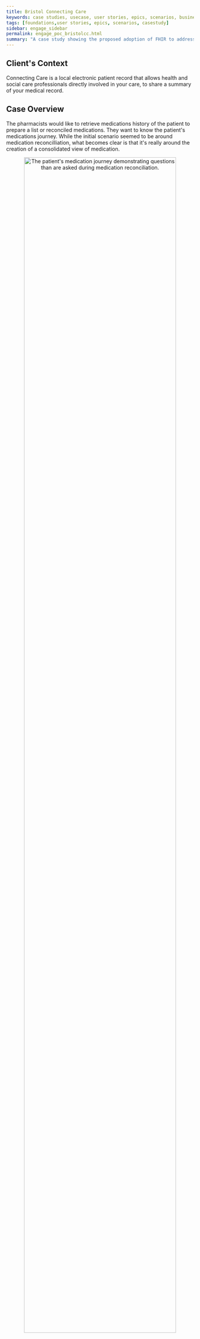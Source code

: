 ```yaml
---
title: Bristol Connecting Care
keywords: case studies, usecase, user stories, epics, scenarios, business analaysis, technical architecture, context
tags: [foundations,user stories, epics, scenarios, casestudy]
sidebar: engage_sidebar
permalink: engage_poc_bristolcc.html
summary: "A case study showing the proposed adoption of FHIR to address needs of Bristol Connecting Care during medication reconcilliation. (Currently not implemented)"
---
```

<!--
{% include important.html content="Please write up your own Case Studies of Care Connect Profiles you have used in the wild. If possible please use the Care Connect Engagement Approach" %}
INTEROPen is working with health care providers and system vendors to prove the profiles defined within Care Connect. Please get in touch with INTEROPen to become help improve the community and fulfill the potential of Care Connect.
-->
## Client's Context ##

Connecting Care is a local electronic patient record that allows health and social care professionals directly involved in your care, to share a summary of your medical record.

## Case Overview ##

The pharmacists would like to retrieve medications history of the patient to prepare a list or reconciled medications. They want to know the patient's medications journey. While the initial scenario seemed to be around medication reconcilliation, what becomes clear is that it's really around the creation of a consolidated view of medication.

<p style="text-align:center;"><img src="images/engage/casestudies/bristolcc/BristolCC_POC_Case_Overview.svg" alt="The patient's medication journey demonstrating questions than are asked during medication reconciliation." style="width:90%"></p>

## Problem Statement ##

The Pharmacist does not have a consolidated view of a patient's medications because the information is distributed across a number of systems.

## Business Process ##

<p style="text-align:center;"><img src="images/engage/casestudies/bristolcc/BristolPharmacistsHighLevel.png" alt="High level business process diagram showing the requirement to display medication from either a specific system or all systems." style="width:90%"></p>

## Use Case Diagram ##

<p style="text-align:center;"><img src="images/engage/casestudies/bristolcc/BristolUseCaseDiagram.png" alt="Use Case Diagram showing the Pharamacists use cases being explored." style="width:90%"></p>

## User Stories ##

While the scope is initially demonstrated in the use case diagram, it is possible to refine the scope further within user stories that originate from conversations with the user. For example, from the perspective of the current Care Connect specification, security is outside of the scope of profile definition and further discussions would be required within the trust to clarify where responsibility lies.

<table style="width:100%;max-width:100%"><tr><th style="min-width:10em;">Feature</th><th>User Story</th></tr>
<tr><td colspan="2">In Scope</td></tr>
<tr><td style="vertical-align: middle;">Medication List (View)</td><td>As a Pharmacist (Hospital Services) I want to retreive a patient's prescriptions using their NHS Number so that I can find prescribed medications for a patient when I know the 'Traced' and 'Verfied' NHS Number.</td></tr>
<tr><td style="vertical-align: middle;">Medication List (View)</td><td>As a Pharmacist (Hospital Services) I want to retreive a patient's prescriptions using a local system number (e.g an MRN) so that I can find medications for a patient when I don't know the traced and verified NHS Number.</td></tr>
<tr><td style="vertical-align: middle;">Medication List (View)</td><td>As a Pharmacist (Hospital Services) I want to view a combined list of the patient's prescriptions recorded across all care settings so that I can see all of a patient's prescriptions in one place to facilitate a quick overview of the patient's medication history or to facilitate meds reconsiliation.</td></tr>
<tr><td style="vertical-align: middle;">Medication List (View)</td><td>As a Pharmacist (Hospital Services) I want to retrieve all prescriptions from all available systems for a specific patient so I can build a complete list of reconciled medications for the patient.</td></tr>
<tr><td style="vertical-align: middle;">Medication List (View)</td><td>As a Pharmacist (Hospital Services) I want retrieve all of a patient's prescriptions from a specific system so I can find out which medications an organisation has prescribed to the patient.</td></tr>
<tr><td style="vertical-align: middle;">Medication List (View)</td><td>As a Pharmacist (Hospital Services) I want to know on which system a medication was prescribed so that I can make informed judgements about the reason the medication was originally prescribed.</td></tr>
<tr><td colspan="2">Out of Scope <i>(Behaviour that is not addressed within the API directly.)</i></td></tr>
<tr><td style="vertical-align: middle;">Medication List (View)</td><td>As a Pharmacist (Hospital Services) I want the patient's record displayed to indicate the trace status of an NHS Number used to lookup data so I can be confident that the system has retrieved data for the correct patient.</td></tr>
<tr><td style="vertical-align: middle;">Medication List (View)</td><td>As a Pharmacist (Hospital Services) I want to know if medications were not available from a specific source so I can know that there may be gaps in the data I have.</td></tr>
<tr><td style="vertical-align: middle;">Role Based Access Control (RBAC)</td><td>As a Information Governance Officer (Hospital Services) I want the interface to only return data to an authenticated user so I can be sure that only known users are accessing the data.</td></tr>
</table>

## Dataset ##

<table style="width:100%;max-width:100%">
<tr><td style="width:50%">Drug name (generic)</td><td>Issue date</td></tr>
<tr><td>Drug name (Brand) if applicable</td><td>Number of issues</td></tr>
<tr><td>Product form</td><td>Number of authorised issues</td></tr>
<tr><td>Product strength</td><td>Source system identity</td></tr>
<tr><td>Prescribed dose</td><td>History of courses for same ingredient</td></tr>
<tr><td>Prescribed frequency</td><td>Issue type (acute, repeat, repeat dispensing or automatic)</td></tr>
<tr><td>Prescription data</td><td>Issue notes</td></tr>
<tr><td>Additional instructions</td><td>Prescription delivery method</td></tr>
<tr><td>Status of medication</td><td>Date of first issue</td></tr>
<tr><td>Cancellation reason</td><td>Date of last issue</td></tr>
<tr><td>Person recorded</td><td>Issue quantity</td></tr>
<tr><td>Role of person</td><td>Issue status (either a date of issue or 'Not yet issued')</td></tr>
<tr><td>Date authorised until</td><td></td></tr>
</table>

## FHIR Resources ##

<div style="display:flex;flex-wrap:wrap;">
<div style="flex:3;min-width:30em;"><p style="text-align:center;"><img src="images/engage/casestudies/bristolcc/FHIRResourcesUpdated.png" alt="Diagram showing that the resources MedicationOrder, MedicationStatement, Patient and Practitioner have been identified as necessary profiles to support a solution for Bristol Connecting Care." style="width:90%"></p></div>
<div style="flex:1;min-width:20em;max-width:25em;border-style:solid;border-width:thin;border-color:#005eb8;border-radius:5px;padding:1em;margin-left:auto;margin-right:0px">
<p style="text-align:center;"><img src="images/engage/casestudies/bristolcc/FHIRResourcesOriginal.png" alt="Diagram showing the first proposal which didn't include the use of MedicationOrder" style="width:90%"></p>
<p><small><i>The first approach considered didn't include the MedicalStatement resource but simply proposed the use of MedicalOrder. Following clinical review it was highlighted that this would assume that all medications are prescribed which is not the case. Therefore, this was extended to include both MedicationStatement and MedicationOrder.</i></small></p>
</div>
</div>

## Profiles ##

<p style="text-align:center;"><img src="images/engage/casestudies/bristolcc/ERD.png" alt="Entity Relationship Diagram showing the applied profiles." style="width:90%"></p>

## API Signatures ##

FHIR Relative Request for getting medications from <em>all systems</em> using NHS Number.
~~~
GET /MedicationOrder?patient.identifier=http://fhir.nhs.net/Id/nhs-number|9876543210&datewritten=gt2013-03-14&_revinclude=*
~~~

FHIR Relative Request for getting medications from a <em>specific system</em> using NHS Number.
~~~
GET /Dstu2/MedicationOrder?patient.identifier=http://fhir.nhs.net/Id/nhs-number|9876543210&identifier=https://theccg.systemsupplier.co.uk/MedicationOrder
~~~

FHIR Relative Request for getting medications from all systems <em>using a local system patient ID</em>.
~~~
GET /MedicationOrder?patient.identifier=http://fhir.nhs.net/Id/System-number|9876543210&datewritten=gt2013-03-14&_revinclude=*
~~~

## Search Query Parameters ##

<table style="width:100%;max-width:100%"> 
<tr><th>Name</th><th>Type</th><th>Description</th><th>Conformance</th><th>Path</th></tr>
<tr><td>effective-date</td><td>date</td><td>Date when patient was taking (or not taking) the medication</td><td>SHOULD</td><td>MedicationStatement.effective[x]</td></tr>
<tr><td>patient</td><td>reference</td><td>The identity of a patient to list statements for</td><td>SHALL</td><td>MedicationStatement.patient (Patient)</td></tr>
<tr><td>status</td><td>token</td><td>Return statements that match the given status</td><td>SHOULD</td><td>MedicationStatement.status</td></tr>
<tr><td>code</td><td>token</td><td>Return administrations of this medication code</td><td>MAY</td><td>MedicationStatement.medicationCodeableConcept</td></tr>
<tr><td>identifier</td><td>token</td><td>Return statements with this external identifier</td><td>MAY</td><td>MedicationStatement.identifier</td></tr>
<tr><td>medication</td><td>reference</td><td>Return administrations of this medication reference</td><td>MAY</td><td>MedicationStatement.medicationReference (Medication)</td></tr>
<tr><td>source</td><td>reference</td><td>Who the information in the statement came from</td><td>MAY</td><td>MedicationStatement.informationSource (Patient, Practitioner, RelatedPerson))</td></tr>
<tr><td>status</td><td>token</td><td>Return statements that match the given status</td><td>MAY</td><td>MedicationStatement.status</td></tr>
</table>

## Search Results ##

<p style="text-align:center;"><img src="images/engage/casestudies/bristolcc/FHIRBundle.png" alt="Diagram showing the bundle that is returned following a search"></p>

## API Sequence Diagrams ##

## Technical Architecture ##

<p style="text-align:center;"><img src="images/engage/casestudies/bristolcc/TechnicalArchitecture.jpg" alt="Diagram showing an overview of the solution's architecture." style="width:90%"></p>

## Acceptance Criteria ##

While the acceptance criteria is not fully developed, below is an example of some possible criteria that could be defined.

<table style="width:100%;max-width:100%"><tr><th style="min-width:10em;">Feature</th><th>User Story</th></tr>
<tr><td style="vertical-align: middle;">Medication List (View)</td><td>As a Pharmacist (Hospital Services) I want to retrieve all prescriptions from all available systems for a specific patient so I can build a complete list of reconciled medications for the patient.</td></tr>
<tr><td colspan="2">
<ul>
<li>I am able to call an API with the URL: GET /MedicationOrder?patient.identifier=http://fhir/nhs.net/Id/nhs-number|9876543210.</li>
<li>I am able to pass NHS number as an input parameter</li>
<li>The API returns profile "MedicationOrder" with medications information about patient as a populated JSON object in the following format: &lt;&lt;Json Object&gt;&gt;</li>
</ul>
</td></tr>
</table>


{% include custom/contribute.html content="Get in touch with careconnect@interopen.org to help with Case Studies of Care Connect Profiles"%}
